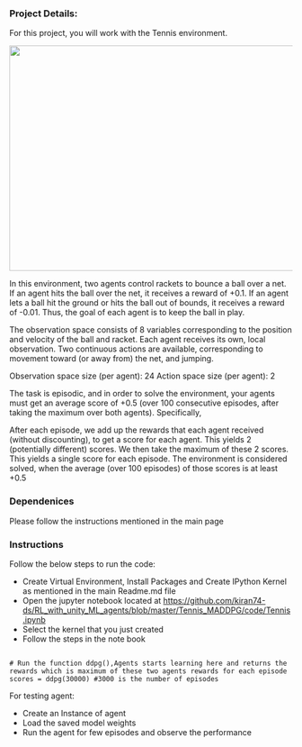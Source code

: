 ### Project Details:
For this project, you will work with the Tennis environment.

<img src="https://github.com/kiran74-ds/RL_with_unity_ML_agents/blob/master/Tennis_MADDPG/images/Tennis.gif" width="600" height="400">

In this environment, two agents control rackets to bounce a ball over a net. If an agent hits the ball over the net, it receives a reward of +0.1. If an agent lets a ball hit the ground or hits the ball out of bounds, it receives a reward of -0.01. Thus, the goal of each agent is to keep the ball in play.

The observation space consists of 8 variables corresponding to the position and velocity of the ball and racket. Each agent receives its own, local observation. Two continuous actions are available, corresponding to movement toward (or away from) the net, and jumping.

Observation space size (per agent): 24
Action space size (per agent): 2

The task is episodic, and in order to solve the environment, your agents must get an average score of +0.5 (over 100 consecutive episodes, after taking the maximum over both agents). Specifically,

After each episode, we add up the rewards that each agent received (without discounting), to get a score for each agent. This yields 2 (potentially different) scores. We then take the maximum of these 2 scores.
This yields a single score for each episode.
The environment is considered solved, when the average (over 100 episodes) of those scores is at least +0.5


### Dependenices

Please follow the instructions mentioned in the main page 


### Instructions

Follow the below steps to run the code:

+ Create Virtual Environment, Install Packages and Create IPython Kernel as mentioned in the main Readme.md file
+ Open the jupyter notebook located at https://github.com/kiran74-ds/RL_with_unity_ML_agents/blob/master/Tennis_MADDPG/code/Tennis.ipynb
+ Select the kernel that you just created
+ Follow the steps in the note book 

```

# Run the function ddpg(),Agents starts learning here and returns the rewards which is maximum of these two agents rewards for each episode 
scores = ddpg(30000) #3000 is the number of episodes
```

For testing agent:

+ Create an Instance of agent
+ Load the saved model weights
+ Run the agent for few episodes and observe the performance
